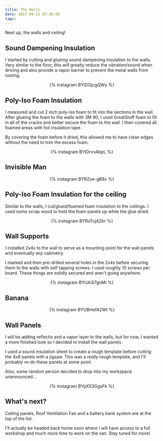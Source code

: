 ```yaml
---
title: The Walls
date: 2017-09-21 07:36:09
tags:
---
```


Next up, the walls and ceiling!

## Sound Dampening Insulation

I started by cutting and glueing sound dampening insulation to the walls. Very similar to the floor, this will greatly reduce the vibration/sound when driving and also provide a vapor barrier to prevent the metal walls from rusting.

<center>
{% instagram BYIDOjcgQWy %}
</center>

## Poly-Iso Foam Insulation

I measured and cut 2 inch poly-iso foam to fit into the sections in the wall. After glueing the foam to the walls with 3M 90, I used GreatStuff foam to fill in all of the cracks and better secure the foam to the wall. I then covered all foamed areas with foil insulation tape.

By covering the foam before it dried, this allowed me to have clean edges without the need to trim the excess foam.

<center>
{% instagram BYIDrvvAbpL %}
</center>

## Invisible Man

<center>
{% instagram BYRZoe-gB8x %}
</center>

## Poly-Iso Foam Insulation for the ceiling

Similar to the walls, I cut/glued/foamed foam insulation to the ceilings. I used some scrap wood to hold the foam panels up while the glue dried.

<center>
{% instagram BYRoTojA2br %}
</center>

## Wall Supports

I installed 2x4s to the wall to serve as a mounting point for the wall panels and eventually any cabinetry.

I marked and then pre-drilled several holes in the 2x4s before securing them to the walls with self tapping screws. I used roughly 10 screws per board. These things are solidly secured and aren't going anywhere.

<center>
{% instagram BYUA3i7gnMi %}
</center>

## Banana

<center>
{% instagram BYUBHefA2Wt %}
</center>

## Wall Panels

I will be adding reflectix and a vapor layer to the walls, but for now, I wanted a more finished look so I decided to install the wall panels.

I used a sound insulation sheet to create a rough template before cutting the 4x8 panels with a jigsaw. This was a _really_ rough template, and I'll probably re-do these panels at some point.

Also, some random person decided to drop into my workspace unannounced...

<center>
{% instagram BYpX53GgsFk %}
</center>

## What's next?

Ceiling panels, Roof Ventilation Fan and a battery bank system are at the top of the list.

I'll actually be headed back home soon where I will have access to a full workshop and much more time to work on the van. Stay tuned for more!

